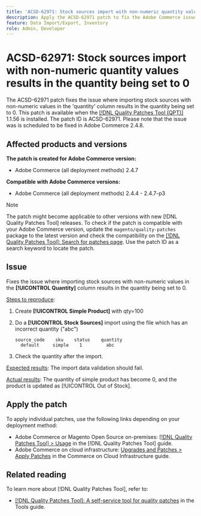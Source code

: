 ```yaml
---
title: 'ACSD-62971: Stock sources import with non-numeric quantity values results in the quantity being set to 0'
description: Apply the ACSD-62971 patch to fix the Adobe Commerce issue where importing stock sources with non-numeric values in the 'quantity' column results in the quantity being set to 0.
feature: Data Import/Export, Inventory
role: Admin, Developer
---
```


# ACSD-62971: Stock sources import with non-numeric quantity values results in the quantity being set to 0

The ACSD-62971 patch fixes the issue where importing stock sources with non-numeric values in the 'quantity' column results in the quantity being set to 0. This patch is available when the [[!DNL Quality Patches Tool (QPT)]](/help/tools/quality-patches-tool/quality-patches-tool-to-self-serve-quality-patches.md) 1.1.56 is installed. The patch ID is ACSD-62971. Please note that the issue was is scheduled to be fixed in Adobe Commerce 2.4.8.

## Affected products and versions

**The patch is created for Adobe Commerce version:**

* Adobe Commerce (all deployment methods) 2.4.7

**Compatible with Adobe Commerce versions:**

* Adobe Commerce (all deployment methods) 2.4.4 - 2.4.7-p3

>[!NOTE]
>
>The patch might become applicable to other versions with new [!DNL Quality Patches Tool] releases. To check if the patch is compatible with your Adobe Commerce version, update the `magento/quality-patches` package to the latest version and check the compatibility on the [[!DNL Quality Patches Tool]: Search for patches page](https://experienceleague.adobe.com/tools/commerce-quality-patches/index.html). Use the patch ID as a search keyword to locate the patch.

## Issue

Fixes the issue where importing stock sources with non-numeric values in the **[!UICONTROL Quantity]** column results in the quantity being set to 0.

<u>Steps to reproduce</u>:

1. Create **[!UICONTROL Simple Product]** with qty=100
1. Do a **[!UICONTROL Stock Sources]** import using the file which has an incorrect quantity ("abc")

    ```table
    source_code    sku    status    quantity
      default     simple    1         abc
    ```

1. Check the quantity after the import.

<u>Expected results</u>:
The import data validation should fail.

<u>Actual results</u>:
The quantity of simple product has become 0, and the product is updated as [!UICONTROL Out of Stock].

## Apply the patch

To apply individual patches, use the following links depending on your deployment method:

* Adobe Commerce or Magento Open Source on-premises: [[!DNL Quality Patches Tool] > Usage](/help/tools/quality-patches-tool/usage.md) in the [!DNL Quality Patches Tool] guide.
* Adobe Commerce on cloud infrastructure: [Upgrades and Patches > Apply Patches](https://experienceleague.adobe.com/docs/commerce-cloud-service/user-guide/develop/upgrade/apply-patches.html) in the Commerce on Cloud Infrastructure guide.

## Related reading

To learn more about [!DNL Quality Patches Tool], refer to:

* [[!DNL Quality Patches Tool]: A self-service tool for quality patches](/help/tools/quality-patches-tool/quality-patches-tool-to-self-serve-quality-patches.md) in the Tools guide.

